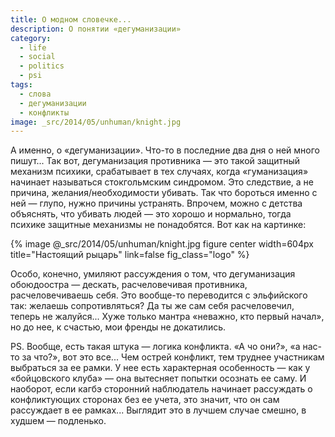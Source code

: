 ```yaml
---
title: О модном словечке...
description: О понятии «дегуманизации»
category:
  - life
  - social
  - politics
  - psi
tags:
  - слова
  - дегуманизации
  - конфликты
image: _src/2014/05/unhuman/knight.jpg
---
```

А именно, о «дегуманизации». Что-то в последние два дня о ней много пишут... Так вот, дегуманизация противника —
это такой защитный механизм психики, срабатывает в тех случаях, когда «гуманизация» начинает называться стокгольмским
синдромом. Это следствие, а не причина, желания/необходимости убивать. Так что бороться именно с ней — глупо, нужно
причины устранять. Впрочем, можно с детства объяснять, что убивать людей — это хорошо и нормально, тогда психике
защитные механизмы не понадобятся. Вот как на картинке:

{% image @_src/2014/05/unhuman/knight.jpg figure center width=604px title="Настоящий рыцарь" link=false fig_class="logo" %}

Особо, конечно, умиляют рассуждения о том, что дегуманизация обоюдоостра — дескать, расчеловечивая противника,
расчеловечиваешь себя. Это вообще-то переводится с эльфийского так: желаешь сопротивляться? Да ты же сам себя расчеловечил,
теперь не жалуйся... Хуже только мантра «неважно, кто первый начал», но до нее, к счастью, мои френды не докатились.

PS. Вообще, есть такая штука — логика конфликта. «А чо они?», «а нас-то за что?», вот это все... Чем острей конфликт,
тем труднее участникам выбраться за ее рамки. У нее есть характерная особенность — как у «бойцовского клуба» — она
вытесняет попытки осознать ее саму. И наоборот, если кагбэ сторонний наблюдатель начинает рассуждать о конфликтующих
сторонах без ее учета, это значит, что он сам рассуждает в ее рамках... Выглядит это в лучшем случае смешно, в худшем —
подленько.
